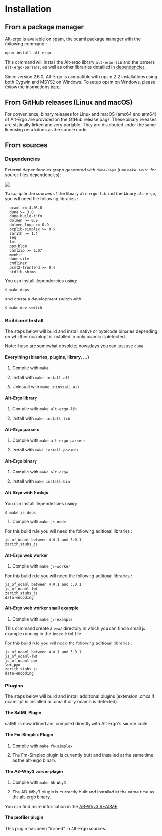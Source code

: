 # Installation

## From a package manager

Alt-ergo is available on [opam], the ocaml package manager with the following command :
```
opam install alt-ergo
```

This command will install the Alt-ergo library `alt-ergo-lib` and the parsers `alt-ergo-parsers`, as well as other librairies detailled in [dependencies](#dependencies).

Since version 2.6.0, Alt-Ergo is compatible with opam 2.2 installations using both Cygwin and MSYS2 on Windows. To setup opam on Windows, please follow the instructions [here](https://ocamlpro.com/blog/2024_07_01_opam_2_2_0_releases/).

## From GitHub releases (Linux and macOS)

For convenience, binary releases for Linux and macOS (amd64 and arm64) of
Alt-Ergo are provided on the GitHub release page. These binary releases are
statically linked and very portable. They are distributed under the same
licensing restrictions as the source code.

## From sources

### Dependencies

External dependencies graph generated with `dune-deps` (use `make archi` for source files dependencies):

![](deps.png)

To compile the sources of the library `alt-ergo-lib` and the binary `alt-ergo`, you will need the
following libraries :
```
  ocaml >= 4.08.0
  dune >= 3.0
  dune-build-info
  dolmen >= 0.9
  dolmen_loop >= 0.9
  ocplib-simplex >= 0.5
  zarith >= 1.4
  seq
  fmt
  ppx_blob
  camlzip >= 1.07
  menhir
  dune-site
  cmdliner
  psmt2-frontend >= 0.4
  stdlib-shims
```

You can install dependencies using:

```sh
$ make deps
```

and create a development switch with:

```sh
$ make dev-switch
```

### Build and Install

The steps below will build and install native or bytecode binaries
depending on whether ocamlopt is installed or only ocamlc is detected.

Note: these are somewhat obsolete; nowadays you can just use `dune`

#### Everything (binaries, plugins, library, ...)

  1. Compile with `make`

  2. Install with `make install-all`

  3. Uninstall with `make uninstall-all`

#### Alt-Ergo library

  1. Compile with `make alt-ergo-lib`

  2. Install with `make install-lib`

#### Alt-Ergo parsers

  1. Compile with `make alt-ergo-parsers`

  2. Install with `make install-parsers`

#### Alt-Ergo binary

  1. Compile with `make alt-ergo`

  2. Install with `make install-bin`

#### Alt-Ergo with Nodejs

You can install dependencies using:

```sh
$ make js-deps
```

  1. Compile with `make js-node`

For this build rule you will need the following aditional libraries :
```
js_of_ocaml between 4.0.1 and 5.0.1
zarith_stubs_js
```

#### Alt-Ergo web worker

  1. Compile with `make js-worker`

For this build rule you will need the following aditional libraries :
```
js_of_ocaml between 4.0.1 and 5.0.1
js_of_ocaml-lwt
zarith_stubs_js
data-encoding
```

#### Alt-Ergo web worker small example

  1. Compile with `make js-example`

This command create a `www/` directory in which you can find a small js example running in the `index.html` file

For this build rule you will need the following aditional libraries :
```
js_of_ocaml between 4.0.1 and 5.0.1
js_of_ocaml-lwt
js_of_ocaml-ppx
lwt_ppx
zarith_stubs_js
data-encoding
```

### Plugins

The steps below will build and install additional plugins (extension
.cmxs if ocamlopt is installed or .cma if only ocamlc is detected).

#### The SatML Plugin

 satML is now inlined and compiled directly with Alt-Ergo's source code

#### The Fm-Simplex Plugin

  1. Compile with `make fm-simplex`

  2. The Fm-Simplex plugin is currently built and installed
  at the same time as the alt-ergo binary.

#### The AB-Why3 parser plugin

  1. Compile with `make AB-Why3`

  2. The AB-Why3 plugin is currently built and installed
  at the same time as the alt-ergo binary.

You can find more information in the [AB-Why3 README]

#### The profiler plugin

This plugin has been "inlined" in Alt-Ergo sources.


[AB-Why3 README]: ../Plugins/ab_why3.md
[opam]:  https://opam.ocaml.org/
[here]: https://packages.debian.org/buster/alt-ergo
